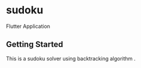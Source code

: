 # sudoku

Flutter Application

## Getting Started

This is a sudoku solver using backtracking algorithm .
